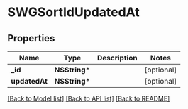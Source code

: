 # SWGSortIdUpdatedAt

## Properties
Name | Type | Description | Notes
------------ | ------------- | ------------- | -------------
**_id** | **NSString*** |  | [optional] 
**updatedAt** | **NSString*** |  | [optional] 

[[Back to Model list]](../README.md#documentation-for-models) [[Back to API list]](../README.md#documentation-for-api-endpoints) [[Back to README]](../README.md)


